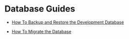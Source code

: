 # Database Guides

* [How To Backup and Restore the Development Database](docs/how-to/backup-and-restore-dev-database.md#how-to-backup-and-restore-the-development-database)

* [How To Migrate the Database](docs/how-to/migrate-the-database.md#how-to-migrate-the-database)

